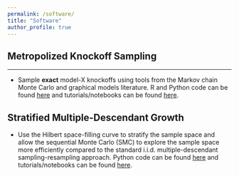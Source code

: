 ```yaml
---
permalink: /software/
title: "Software"
author_profile: true
---
```

## Metropolized Knockoff Sampling
------
<ul>
  <li class="info"><p>
  Sample <strong>exact</strong>&nbsp;model-X knockoffs using tools from the Markov chain Monte Carlo and graphical models literature. R and Python code can be found <a data-url="https://github.com/wenshuow/metro" href="https://github.com/wenshuow/metro" target="_blank" title="Metropolized Knockoff Sampling: GitHub page">here</a>&nbsp;and tutorials/notebooks can be found <a data-url="http://web.stanford.edu/group/candes/metro/" href="http://web.stanford.edu/group/candes/metro/" target="_blank" title="Metropolized Knockoff Sampling Tutorial">here</a>.
</p></li>
</ul>

## Stratified Multiple-Descendant Growth
<ul>
  <li class="info"><p>
  Use the Hilbert space-filling curve to stratify the sample space and allow the sequential Monte Carlo (SMC) to explore the sample space more efficiently compared to the standard i.i.d. multiple-descendant sampling-resampling approach. Python code can be found <a href="https://github.com/JunLiuLab/smg" target="_blank" title="Stratified Multiple-Descendant Growth: GitHub page">here</a> and tutorials/notebooks can be found <a href="http://wenshuow.github.io/smg" target="_blank" title="Stratified Multiple-Descendant Growth Tutorial">here</a>.
</p></li>
</ul>
